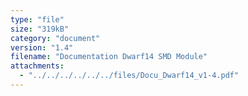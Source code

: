 ```yaml
---
type: "file"
size: "319kB"
category: "document"
version: "1.4"
filename: "Documentation Dwarf14 SMD Module"
attachments:
  - "../../../../../../files/Docu_Dwarf14_v1-4.pdf"
---
```

